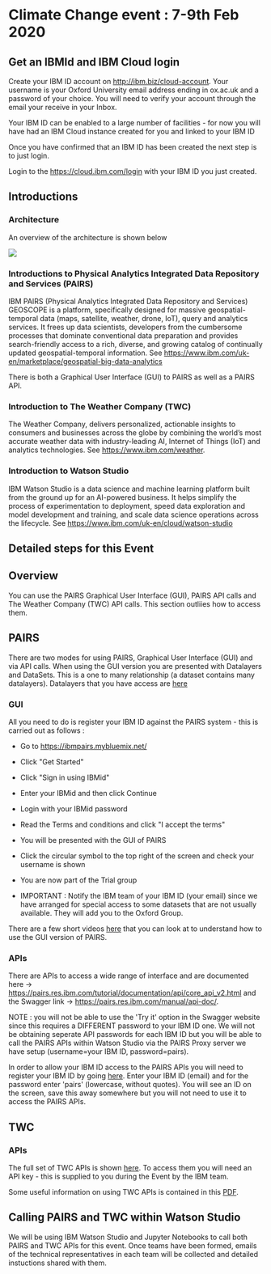 # Climate Change event : 7-9th Feb 2020

## Get an IBMId and IBM Cloud login

Create your IBM ID account on http://ibm.biz/cloud-account. Your username is your Oxford University email address ending in ox.ac.uk and a password of your choice. You will need to verify your account through the email your receive in your Inbox.

Your IBM ID can be enabled to a large number of facilities - for now you will have had an IBM Cloud instance created for you and linked to your IBM ID

Once you have confirmed that an IBM ID has been created the next step is to just login.

Login to the https://cloud.ibm.com/login with your IBM ID you just created.

## Introductions

### Architecture

An overview of the architecture is shown below

![](https://github.com/kwiatks/climate-change-setup-oxford/blob/master/images/ox-architecture.png)

### Introductions to Physical Analytics Integrated Data Repository and Services (PAIRS)

IBM PAIRS (Physical Analytics Integrated Data Repository and Services) GEOSCOPE is a platform, specifically designed for massive geospatial-temporal data (maps, satellite, weather, drone, IoT), query and analytics services. It frees up data scientists, developers from the cumbersome processes that dominate conventional data preparation and provides search-friendly access to a rich, diverse, and growing catalog of continually updated geospatial-temporal information.  See https://www.ibm.com/uk-en/marketplace/geospatial-big-data-analytics

There is both a Graphical User Interface (GUI) to PAIRS as well as a PAIRS API.

### Introduction to The Weather Company (TWC)

The Weather Company, delivers personalized, actionable insights to consumers and businesses across the globe by combining the world’s most accurate weather data with industry-leading AI, Internet of Things (IoT) and analytics technologies. See https://www.ibm.com/weather.

### Introduction to Watson Studio

IBM Watson Studio is a data science and machine learning platform built from the ground up for an AI-powered business. It helps simplify the process of experimentation to deployment, speed data exploration and model development and training, and scale data science operations across the lifecycle.  See https://www.ibm.com/uk-en/cloud/watson-studio

## Detailed steps for this Event

## Overview

You can use the PAIRS Graphical User Interface (GUI), PAIRS API calls and The Weather Company (TWC) API calls.  This section outliies how to access them.

## PAIRS

There are two modes for using PAIRS, Graphical User Interface (GUI) and via API calls.  When using the GUI version you are presented with Datalayers and DataSets.  This is a one to many relationship (a dataset contains many datalayers).  Datalayers that you have access are [here](https://github.com/kwiatks/climate-change-setup-oxford/blob/master/PAIRS-datasets-datalayers-lists.xlsx)

### GUI
All you need to do is register your IBM ID against the PAIRS system - this is carried out as follows :
- Go to https://ibmpairs.mybluemix.net/
- Click "Get Started"
- Click "Sign in using IBMid"
- Enter your IBMid and then click Continue
- Login with your IBMid password
- Read the Terms and conditions and click "I accept the terms"
- You will be presented with the GUI of PAIRS
- Click the circular symbol to the top right of the screen and check your username is shown
- You are now part of the Trial group

- IMPORTANT : Notify the IBM team of your IBM ID (your email) since we have arranged for special access to some datasets that are not usually available.  They will add you to the Oxford Group.

There are a few short videos [here](https://www.youtube.com/playlist?list=PL0VD16H1q5IO3sP-i667TVyn4OsSP6kPc) that you can look at to understand how to use the GUI version of PAIRS.

### APIs
There are APIs to access a wide range of interface and are documented here ->  https://pairs.res.ibm.com/tutorial/documentation/api/core_api_v2.html and the Swagger link -> https://pairs.res.ibm.com/manual/api-doc/.  

NOTE : you will not be able to use the 'Try it' option in the Swagger website since this requires a DIFFERENT password to your IBM ID one.  We will not be obtaining seperate API passwords for each IBM ID but you will be able to call the PAIRS APIs within Watson Studio via the PAIRS Proxy server we have setup (username=your IBM ID, password=pairs).

In order to allow your IBM ID access to the PAIRS APIs you will need to register your IBM ID by going [here](http://ibm.biz/pairs-api-register).  Enter your IBM ID (email) and for the password enter 'pairs' (lowercase, without quotes).  You will see an ID on the screen, save this away somewhere but you will not need to use it to access the PAIRS APIs.

## TWC

### APIs
The full set of TWC APIs is shown [here](https://docs.google.com/document/d/15Ru_3wdMgpbM4aOCm-4qNAnRfjx2w-Ruw3lnr8Hnodk/edit).  To access them you will need an API key - this is supplied to you during the Event by the IBM team.

Some useful information on using TWC APIs is contained in this [PDF](https://github.com/kwiatks/climate-change-setup-oxford/blob/master/TWC%20Data%20Package%20Summary.pdf).

## Calling PAIRS and TWC within Watson Studio

We will be using IBM Watson Studio and Jupyter Notebooks to call both PAIRS and TWC APIs for this event.  Once teams have been formed, emails of the technical representatives in each team will be collected and detailed instuctions shared with them.



